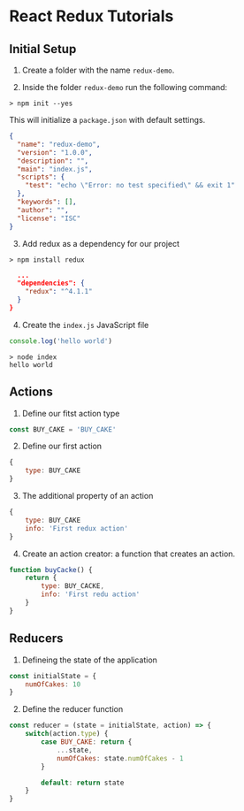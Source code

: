 # React Redux Tutorials

## Initial Setup

1. Create a folder with the name `redux-demo`.

2. Inside the folder `redux-demo` run the following command:

```shell
> npm init --yes
```

This will initialize a `package.json` with default settings.
```json
{
  "name": "redux-demo",
  "version": "1.0.0",
  "description": "",
  "main": "index.js",
  "scripts": {
    "test": "echo \"Error: no test specified\" && exit 1"
  },
  "keywords": [],
  "author": "",
  "license": "ISC"
}

```

3. Add redux as a dependency for our project

```shell
> npm install redux
```

```json
  ...
  "dependencies": {
    "redux": "^4.1.1"
  }
}
```

4. Create the `index.js` JavaScript file

```js
console.log('hello world')
```

```shell
> node index
hello world
```

## Actions

1. Define our fitst action type

```js
const BUY_CAKE = 'BUY_CAKE'
```

2. Define our first action

```js
{
    type: BUY_CAKE
}
```

3. The additional property of an action

```js
{
    type: BUY_CAKE
    info: 'First redux action'
}
```

4. Create an action creator: a function that creates an action.

```js
function buyCacke() {
    return {
        type: BUY_CACKE,
        info: 'First redu action'
    }
}
```

## Reducers

1. Defineing the state of the application

```js
const initialState = {
    numOfCakes: 10
}
```

2. Define the reducer function

```js
const reducer = (state = initialState, action) => {
    switch(action.type) {
        case BUY_CAKE: return {
            ...state,
            numOfCakes: state.numOfCakes - 1
        }

        default: return state
    }
}
```